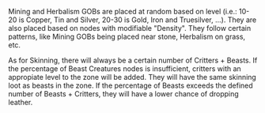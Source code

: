 Mining and Herbalism GOBs are placed at random based on level (i.e.: 10-20 is Copper, Tin and Silver, 20-30 is Gold, Iron and Truesilver, ...). They are also placed based on nodes with modifiable "Density". They follow certain patterns, like Mining GOBs being placed near stone, Herbalism on grass, etc. 

As for Skinning, there will always be a certain number of Critters + Beasts. If the percentage of Beast Creatures nodes is insufficient, critters with an appropiate level to the zone will be added. They will have the same skinning loot as beasts in the zone. If the percentage of Beasts exceeds the defined number of Beasts + Critters, they will have a lower chance of dropping leather.